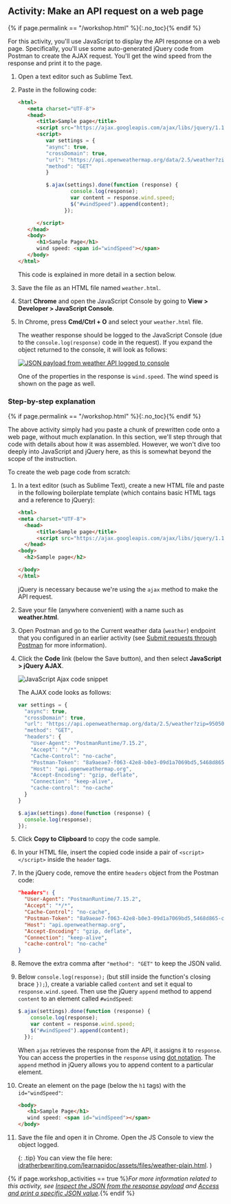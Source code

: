 ## <i class="fa fa-user-circle"></i> Activity: Make an API request on a web page
{% if page.permalink == "/workshop.html" %}{:.no_toc}{% endif %}

For this activity, you'll use JavaScript to display the API response on a web page. Specifically, you'll use some auto-generated jQuery code from Postman to create the AJAX request. You'll get the wind speed from the response and print it to the page.

1.  Open a text editor such as Sublime Text.
2.  Paste in the following code:

    ```html
    <html>
       <meta charset="UTF-8">
       <head>
          <title>Sample page</title>
          <script src="https://ajax.googleapis.com/ajax/libs/jquery/1.11.1/jquery.min.js"></script>
          <script>
             var settings = {
             "async": true,
             "crossDomain": true,
             "url": "https://api.openweathermap.org/data/2.5/weather?zip=95050&units=imperial&appid=fd4698c940c6d1da602a70ac34f0b147",
             "method": "GET"
             }

             $.ajax(settings).done(function (response) {
                     console.log(response);
                     var content = response.wind.speed;
                     $("#windSpeed").append(content);
                   });

          </script>
       </head>
       <body>
          <h1>Sample Page</h1>
          wind speed: <span id="windSpeed"></span>
       </body>
    </html>
    ```

    This code is explained in more detail in a section below.

3.  Save the file as an HTML file named `weather.html`.
4.  Start **Chrome** and open the JavaScript Console by going to **View > Developer > JavaScript Console**.
5.  In Chrome, press **Cmd/Ctrl + O** and select your `weather.html` file.

    The weather response should be logged to the JavaScript Console (due to the `console.log(response)` code in the request). If you expand the object returned to the console, it will look as follows:

    <a class="noCrossRef" href="https://idratherbewriting.com/learnapidoc/assets/files/weather-plain.html"><img src="https://idratherbewritingmedia.com/images/api/jsonpayloadweather.png" alt="JSON payload from weather API logged to console" /></a>

    One of the properties in the response is `wind.speed`. The wind speed is shown on the page as well.

### Step-by-step explanation
{% if page.permalink == "/workshop.html" %}{:.no_toc}{% endif %}

The above activity simply had you paste a chunk of prewritten code onto a web page, without much explanation. In this section, we'll step through that code with details about how it was assembled. However, we won't dive too deeply into JavaScript and jQuery here, as this is somewhat beyond the scope of the instruction.

To create the web page code from scratch:

1.  In a text editor (such as Sublime Text), create a new HTML file and paste in the following boilerplate template (which contains basic HTML tags and a reference to jQuery):

    ```html
    <html>
    <meta charset="UTF-8">
      <head>
          <title>Sample page</title>
          <script src="https://ajax.googleapis.com/ajax/libs/jquery/1.11.1/jquery.min.js"></script>
      </head>
    <body>
      <h2>Sample page</h2>

    </body>
    </html>
    ```

    jQuery is necessary because we're using the `ajax` method to make the API request.

2.  Save your file (anywhere convenient) with a name such as **weather.html**.
3.  Open Postman and go to the Current weather data (`weather`) endpoint that you configured in an earlier activity (see [Submit requests through Postman](docapis_postman.html) for more information).
4.  Click the **Code** link (below the Save button), and then select **JavaScript > jQuery AJAX**.

    <img src="https://idratherbewritingmedia.com/images/api/postmanjqueryajax.png" class="medium" alt="JavaScript Ajax code snippet" />

    The AJAX code looks as follows:

    ```js
    var settings = {
      "async": true,
      "crossDomain": true,
      "url": "https://api.openweathermap.org/data/2.5/weather?zip=95050&units=imperial&appid=fd4698c940c6d1da602a70ac34f0b147",
      "method": "GET",
      "headers": {
        "User-Agent": "PostmanRuntime/7.15.2",
        "Accept": "*/*",
        "Cache-Control": "no-cache",
        "Postman-Token": "8a9aeae7-f063-42e8-b0e3-09d1a7069bd5,5468d865-c341-4596-9acc-faba0e0c0c7d",
        "Host": "api.openweathermap.org",
        "Accept-Encoding": "gzip, deflate",
        "Connection": "keep-alive",
        "cache-control": "no-cache"
      }
    }

    $.ajax(settings).done(function (response) {
      console.log(response);
    });
    ```

5.  Click **Copy to Clipboard** to copy the code sample.  
6.  In your HTML file, insert the copied code inside a pair of `<script></script>` inside the `header` tags.
7.  In the jQuery code, remove the entire `headers` object from the Postman code:

    ```json
    "headers": {
      "User-Agent": "PostmanRuntime/7.15.2",
      "Accept": "*/*",
      "Cache-Control": "no-cache",
      "Postman-Token": "8a9aeae7-f063-42e8-b0e3-09d1a7069bd5,5468d865-c341-4596-9acc-faba0e0c0c7d",
      "Host": "api.openweathermap.org",
      "Accept-Encoding": "gzip, deflate",
      "Connection": "keep-alive",
      "cache-control": "no-cache"
    }
    ```
8.  Remove the extra comma after `"method": "GET"` to keep the JSON valid.
9.  Below `console.log(response);` (but still inside the function's closing brace `});`), create a variable called `content` and set it equal to `response.wind.speed`. Then use the jQuery `append` method to append `content` to an element called `#windSpeed`:

    ```js
    $.ajax(settings).done(function (response) {
        console.log(response);
        var content = response.wind.speed;
        $("#windSpeed").append(content);
      });
      ```

      When `ajax` retrieves the response from the API, it assigns it to `response`. You can access the properties in the `response` using [dot notation](docapis_diving_into_dot_notation.html). The `append` method in jQuery allows you to append content to a particular element.

9.  Create an element on the page (below the `h1` tags) with the `id="windSpeed"`:

      ```html
      <body>
         <h1>Sample Page</h1>
         wind speed: <span id="windSpeed"></span>
      </body>
      ```
10. Save the file and open it in Chrome. Open the JS Console to view the object logged.

    {: .tip}
    You can view the file here: [idratherbewriting.com/learnapidoc/assets/files/weather-plain.html](https://idratherbewriting.com/learnapidoc/assets/files/weather-plain.html). )


{% if page.workshop_activities == true %}*For more information related to this activity, see [Inspect the JSON from the response payload](docapis_json_console.html) and [Access and print a specific JSON value](docapis_access_json_values.html).*{% endif %}
